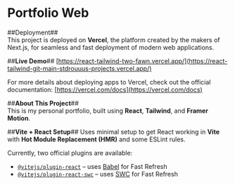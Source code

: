 # Portfolio Web

##Deployment##  
This project is deployed on **Vercel**, the platform created by the makers of Next.js, for seamless and fast deployment of modern web applications.

##**Live Demo**##
[https://react-tailwind-two-fawn.vercel.app/](https://react-tailwind-git-main-stdrouuus-projects.vercel.app/)

For more details about deploying apps to Vercel, check out the official documentation: [https://vercel.com/docs](https://vercel.com/docs)

##**About This Project**##  
This is my personal portfolio, built using **React**, **Tailwind**, and **Framer Motion**.  

##**Vite + React Setup**## 
Uses minimal setup to get React working in **Vite** with **Hot Module Replacement (HMR)** and some ESLint rules.

Currently, two official plugins are available:
- [`@vitejs/plugin-react`](https://github.com/vitejs/vite-plugin-react/blob/main/packages/plugin-react/README.md) – uses [Babel](https://babeljs.io/) for Fast Refresh  
- [`@vitejs/plugin-react-swc`](https://github.com/vitejs/vite-plugin-react-swc) – uses [SWC](https://swc.rs/) for Fast Refresh
